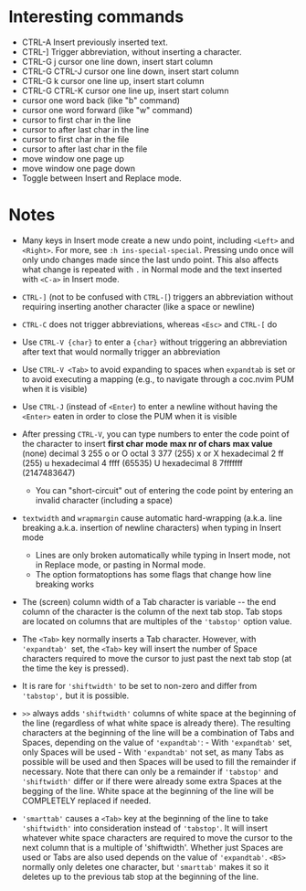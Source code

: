 # Interesting commands
- CTRL-A          Insert previously inserted text.
- CTRL-]          Trigger abbreviation, without inserting a character.
- CTRL-G j        cursor one line down, insert start column
- CTRL-G CTRL-J   cursor one line down, insert start column
- CTRL-G k        cursor one line up, insert start column
- CTRL-G CTRL-K   cursor one line up, insert start column
- <S-Left>        cursor one word back (like "b" command)
- <S-Right>       cursor one word forward (like "w" command)
- <Home>          cursor to first char in the line
- <End>           cursor to after last char in the line
- <C-Home>        cursor to first char in the file
- <C-End>         cursor to after last char in the file
- <PageUp>        move window one page up
- <PageDown>      move window one page down
- <Insert>        Toggle between Insert and Replace mode.

# Notes
- Many keys in Insert mode create a new undo point, including `<Left>` and `<Right>`. For more, see `:h ins-special-special`. Pressing undo once will only undo changes made since the last undo point. This also affects what change is repeated with `.` in Normal mode and the text inserted with `<C-a>` in Insert mode.
- `CTRL-]` (not to be confused with `CTRL-[`) triggers an abbreviation without requiring inserting another character (like a space or newline)
- `CTRL-C` does not trigger abbreviations, whereas `<Esc>` and `CTRL-[` do
- Use `CTRL-V {char}` to enter a `{char}` without triggering an abbreviation after text that would normally trigger an abbreviation
- Use `CTRL-V <Tab>` to avoid expanding to spaces when `expandtab` is set or to avoid executing a mapping (e.g., to navigate through a coc.nvim PUM when it is visible)
- Use `CTRL-J` (instead of `<Enter`) to enter a newline without having the `<Enter>` eaten in order to close the PUM when it is visible
- After pressing `CTRL-V`, you can type numbers to enter the code point of the character to insert
    **first char**       **mode**             **max nr of chars**     **max value**
    (none)           decimal          3                   255
    o or O           octal            3                   377      (255)
    x or X           hexadecimal      2                   ff       (255)
    u                hexadecimal      4                   ffff     (65535)
    U                hexadecimal      8                   7fffffff (2147483647)

    - You can "short-circuit" out of entering the code point by entering an invalid character (including a space)
- `textwidth` and `wrapmargin` cause automatic hard-wrapping (a.k.a. line breaking a.k.a. insertion of newline characters) when typing in Insert mode
    - Lines are only broken automatically while typing in Insert mode, not in Replace mode, or pasting in Normal mode.
    - The option formatoptions has some flags that change how line breaking works
- The (screen) column width of a Tab character is variable -- the end column of the character is the column of the next tab stop. Tab stops are located on columns that are multiples of the `'tabstop'` option value.
- The `<Tab>` key normally inserts a Tab character. However, with `'expandtab' `set, the `<Tab>` key will insert the number of Space characters required to move the cursor to just past the next tab stop (at the time the key is pressed).
- It is rare for `'shiftwidth'` to be set to non-zero and differ from `'tabstop',` but it is possible.
- `>>` always adds `'shiftwidth'` columns of white space at the beginning of the line (regardless of what white space is already there). The resulting characters at the beginning of the line will be a combination of Tabs and Spaces, depending on the value of `'expandtab'`:
        - With `'expandtab'` set, only Spaces will be used
        - With `'expandtab'` not set, as many Tabs as possible will be used and then Spaces will be used to fill the remainder if necessary. Note that there can only be a remainder if `'tabstop'` and `'shiftwidth'` differ or if there were already some extra Spaces at the begging of the line.
    White space at the beginning of the line will be COMPLETELY replaced if needed.
- `'smarttab'` causes a `<Tab>` key at the beginning of the line to take `'shiftwidth'` into consideration instead of `'tabstop'`. It will insert whatever white space characters are required to move the cursor to the next column that is a multiple of 'shiftwidth'. Whether just Spaces are used or Tabs are also used depends on the value of `'expandtab'`. `<BS>` normally only deletes one character, but `'smarttab'` makes it so it deletes up to the previous tab stop at the beginning of the line.
